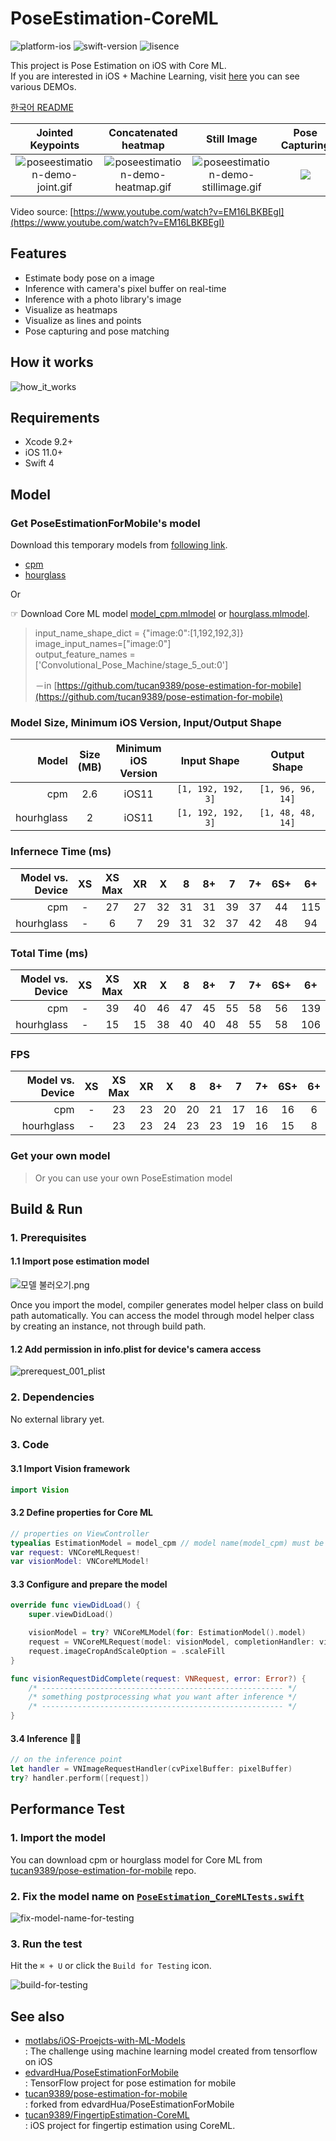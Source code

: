 # PoseEstimation-CoreML

![platform-ios](https://img.shields.io/badge/platform-ios-lightgrey.svg)
![swift-version](https://img.shields.io/badge/swift-4.2-red.svg)
![lisence](https://img.shields.io/badge/license-MIT-black.svg)

This project is Pose Estimation on iOS with Core ML.<br>If you are interested in iOS + Machine Learning, visit [here](https://github.com/motlabs/iOS-Proejcts-with-ML-Models) you can see various DEMOs.<br>

[한국어 README](https://github.com/tucan9389/PoseEstimation-CoreML/blob/master/README_kr.md)

| Jointed Keypoints | Concatenated heatmap  | Still Image | Pose Capturing | Pose Matching |
| :-----: | :-----: | :-----: | :----: | :----: |
| ![poseestimation-demo-joint.gif](resource/190629-poseestimation-joint-demo.gif) | ![poseestimation-demo-heatmap.gif](resource/190629-poseestimation-heatmap-demo.gif) | ![poseestimation-demo-stillimage.gif](resource/190629-poseestimation-stillimage-demo.gif) | <img src="resource/demo-pose-capturing.gif"> | <img src="resource/demo-pose-matching.gif"> |

Video source: [https://www.youtube.com/watch?v=EM16LBKBEgI](https://www.youtube.com/watch?v=EM16LBKBEgI)

## Features

- Estimate body pose on a image
- Inference with camera's pixel buffer on real-time
- Inference with a photo library's image
- Visualize as heatmaps
- Visualize as lines and points
- Pose capturing and pose matching

## How it works

![how_it_works](resource/how_it_works.png)

## Requirements

- Xcode 9.2+
- iOS 11.0+
- Swift 4

## Model

### Get PoseEstimationForMobile's model

Download this temporary models from [following link](models).
- [cpm](models/cpm_model)
- [hourglass](models/hourglass_model)

Or

☞ Download Core ML model [model_cpm.mlmodel](https://github.com/tucan9389/pose-estimation-for-mobile/tree/master/release/cpm_model) or [hourglass.mlmodel](https://github.com/tucan9389/pose-estimation-for-mobile/tree/master/release/hourglass_model).

> input_name_shape_dict = {"image:0":[1,192,192,3]} image_input_names=["image:0"] <br>output_feature_names = ['Convolutional_Pose_Machine/stage_5_out:0']
>
> －in [https://github.com/tucan9389/pose-estimation-for-mobile](https://github.com/tucan9389/pose-estimation-for-mobile)

### Model Size, Minimum iOS Version, Input/Output Shape

| Model | Size<br>(MB) | Minimum<br>iOS Version | Input Shape | Output Shape |
| ----: | :----: | :----: | :----: | :----: |
| cpm | 2.6 | iOS11 | `[1, 192, 192, 3]` | `[1, 96, 96, 14]` |
| hourhglass | 2 | iOS11 | `[1, 192, 192, 3]` | `[1, 48, 48, 14]` |

### Infernece Time (ms)

| Model vs. Device | XS | XS<br>Max | XR | X | 8 | 8+ | 7 | 7+ | 6S+ | 6+ |
| ----: | :----: | :----: | :----: | :----: | :----: | :----: | :----: | :----: | :----: | :----: |
| cpm | - | 27 | 27 | 32 | 31 | 31 | 39 | 37 | 44 | 115 |
| hourhglass | - | 6 | 7 | 29 | 31 | 32 | 37 | 42 | 48 | 94 |

### Total Time (ms)

| Model vs. Device | XS | XS<br>Max | XR | X | 8 | 8+ | 7 | 7+ | 6S+ | 6+ |
| ----: | :----: | :----: | :----: | :----: | :----: | :----: | :----: | :----: | :----: | :----: |
| cpm | - | 39 | 40 | 46 | 47 | 45 | 55 | 58 | 56 | 139 |
| hourhglass | - | 15 | 15 | 38 | 40 | 40 | 48 | 55 | 58 | 106 |

### FPS

| Model vs. Device | XS | XS<br>Max | XR | X | 8 | 8+ | 7 | 7+ | 6S+ | 6+ |
| ----: | :----: | :----: | :----: | :----: | :----: | :----: | :----: | :----: | :----: | :----: |
| cpm | - | 23 | 23 | 20 | 20 | 21 | 17 | 16 | 16 | 6 |
| hourhglass | - | 23 | 23 | 24 | 23 | 23 | 19 | 16 | 15 | 8 |

### Get your own model

> Or you can use your own PoseEstimation model

## Build & Run

### 1. Prerequisites

#### 1.1 Import pose estimation model

![모델 불러오기.png](https://github.com/tucan9389/MobileNetApp-CoreML/blob/master/resource/%EB%AA%A8%EB%8D%B8%20%EB%B6%88%EB%9F%AC%EC%98%A4%EA%B8%B0.png?raw=true)

Once you import the model, compiler generates model helper class on build path automatically. You can access the model through model helper class by creating an instance, not through build path.

#### 1.2 Add permission in info.plist for device's camera access

![prerequest_001_plist](resource/prerequest_001_plist.png)

### 2. Dependencies

No external library yet.

### 3. Code

#### 3.1 Import Vision framework

```swift
import Vision
```

#### 3.2 Define properties for Core ML

```swift
// properties on ViewController
typealias EstimationModel = model_cpm // model name(model_cpm) must be equal with mlmodel file name
var request: VNCoreMLRequest!
var visionModel: VNCoreMLModel!
```

#### 3.3 Configure and prepare the model

```swift
override func viewDidLoad() {
    super.viewDidLoad()

    visionModel = try? VNCoreMLModel(for: EstimationModel().model)
	request = VNCoreMLRequest(model: visionModel, completionHandler: visionRequestDidComplete)
	request.imageCropAndScaleOption = .scaleFill
}

func visionRequestDidComplete(request: VNRequest, error: Error?) {
    /* ------------------------------------------------------ */
    /* something postprocessing what you want after inference */
    /* ------------------------------------------------------ */
}
```

#### 3.4 Inference 🏃‍♂️

```swift
// on the inference point
let handler = VNImageRequestHandler(cvPixelBuffer: pixelBuffer)
try? handler.perform([request])
```

## Performance Test

### 1. Import the model

You can download cpm or hourglass model for Core ML from [tucan9389/pose-estimation-for-mobile](https://github.com/tucan9389/pose-estimation-for-mobile) repo.

### 2. Fix the model name on [`PoseEstimation_CoreMLTests.swift`](PoseEstimation-CoreMLTests/PoseEstimation_CoreMLTests.swift)

![fix-model-name-for-testing](resource/fix-model-name-for-testing.png)

### 3. Run the test

Hit the `⌘ + U` or click the `Build for Testing` icon.

![build-for-testing](resource/build-for-testing.png)



## See also

- [motlabs/iOS-Proejcts-with-ML-Models](https://github.com/motlabs/iOS-Proejcts-with-ML-Models)<br>
  : The challenge using machine learning model created from tensorflow on iOS
- [edvardHua/PoseEstimationForMobile](https://github.com/edvardHua/PoseEstimationForMobile)<br>
  : TensorFlow project for pose estimation for mobile
- [tucan9389/pose-estimation-for-mobile](https://github.com/tucan9389/pose-estimation-for-mobile)<br>
  : forked from edvardHua/PoseEstimationForMobile
- [tucan9389/FingertipEstimation-CoreML](https://github.com/tucan9389/FingertipEstimation-CoreML)<br>
  : iOS project for fingertip estimation using CoreML.
